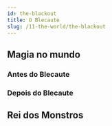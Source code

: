 ```yaml
---
id: the-blackout
title: O Blecaute
slug: /11-the-world/the-blackout
---
```


## Magia no mundo

### Antes do Blecaute
### Depois do Blecaute

## Rei dos Monstros